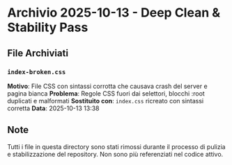 # Archivio 2025-10-13 - Deep Clean & Stability Pass

## File Archiviati

### `index-broken.css`
**Motivo**: File CSS con sintassi corrotta che causava crash del server e pagina bianca
**Problema**: Regole CSS fuori dai selettori, blocchi :root duplicati e malformati
**Sostituito con**: `index.css` ricreato con sintassi corretta
**Data**: 2025-10-13 13:38

## Note
Tutti i file in questa directory sono stati rimossi durante il processo di pulizia e stabilizzazione del repository. Non sono più referenziati nel codice attivo.

